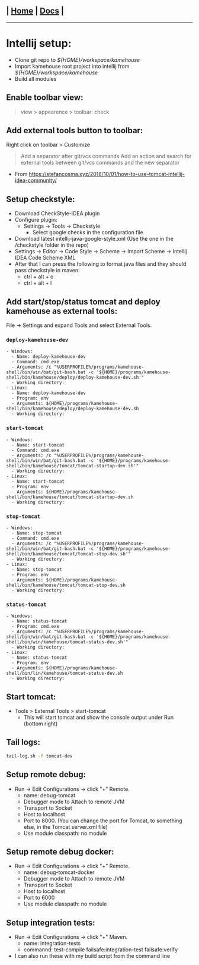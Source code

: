 | [Home](/README.md) | [Docs](/docs/README.md) |
---------------------------------------------------------------

*********************

# Intellij setup:

- Clone git repo to *${HOME}/workspace/kamehouse*
- Import kamehouse root project into intellij from *${HOME}/workspace/kamehouse*
- Build all modules

## Enable toolbar view:
> view > appearence > toolbar: check

## Add external tools button to toolbar:
Right click on toolbar > Customize 
> Add a separator after git/vcs commands
> Add an action and search for external tools between git/vcs commands and the new separator

- From https://stefancosma.xyz/2018/10/01/how-to-use-tomcat-intellij-idea-community/

## Setup checkstyle:
- Download CheckStyle-IDEA plugin 
- Configure plugin:
  - Settings -> Tools -> Checkstyle
    - Select google checks in the configuration file
- Download latest intellij-java-google-style.xml (Use the one in the /checkstyle folder in the repo)
- Settings -> Editor -> Code Style -> Scheme -> Import Scheme -> Intellij IDEA Code Scheme XML
- After that I can press the following to format java files and they should pass checkstyle in maven:
  - ctrl + alt + o
  - ctrl + alt + l

## Add start/stop/status tomcat and deploy kamehouse as external tools:

 File -> Settings and expand Tools and select External Tools.
  ### `deploy-kamehouse-dev`
    - Windows:
      - Name: deploy-kamehouse-dev
      - Command: cmd.exe
      - Arguments: /c "%USERPROFILE%/programs/kamehouse-shell/bin/win/bat/git-bash.bat -c '${HOME}/programs/kamehouse-shell/bin/kamehouse/deploy/deploy-kamehouse-dev.sh'"
      - Working directory: 
    - Linux:
      - Name: deploy-kamehouse-dev
      - Program: env
      - Arguments: ${HOME}/programs/kamehouse-shell/bin/kamehouse/deploy/deploy-kamehouse-dev.sh
      - Working directory: 

  ### `start-tomcat`
    - Windows:
      - Name: start-tomcat
      - Command: cmd.exe
      - Arguments: /c "%USERPROFILE%/programs/kamehouse-shell/bin/win/bat/git-bash.bat -c '${HOME}/programs/kamehouse-shell/bin/kamehouse/tomcat/tomcat-startup-dev.sh'"
      - Working directory: 
    - Linux:
      - Name: start-tomcat
      - Program: env
      - Arguments: ${HOME}/programs/kamehouse-shell/bin/kamehouse/tomcat/tomcat-startup-dev.sh
      - Working directory: 
      
  ### `stop-tomcat`
    - Windows:
      - Name: stop-tomcat
      - Command: cmd.exe
      - Arguments: /c "%USERPROFILE%/programs/kamehouse-shell/bin/win/bat/git-bash.bat -c '${HOME}/programs/kamehouse-shell/bin/kamehouse/tomcat/tomcat-stop-dev.sh'"
      - Working directory: 
    - Linux:
      - Name: stop-tomcat
      - Program: env
      - Arguments: ${HOME}/programs/kamehouse-shell/bin/kamehouse/tomcat/tomcat-stop-dev.sh
      - Working directory: 

  ### `status-tomcat`
    - Windows:
      - Name: status-tomcat
      - Program: cmd.exe
      - Arguments: /c "%USERPROFILE%/programs/kamehouse-shell/bin/win/bat/git-bash.bat -c '${HOME}/programs/kamehouse-shell/bin/win/kamehouse/tomcat-status-dev.sh'"
      - Working directory: 
    - Linux:
      - Name: status-tomcat
      - Program: env
      - Arguments: ${HOME}/programs/kamehouse-shell/bin/lin/kamehouse/tomcat-status-dev.sh
      - Working directory: 

## Start tomcat: 

- Tools > External Tools > start-tomcat
  - This will start tomcat and show the console output under Run (bottom right)
    
## Tail logs: 

```sh
tail-log.sh -f tomcat-dev
```

## Setup remote debug:

- Run -> Edit Configurations -> click "+" Remote.
  - name: debug-tomcat
  - Debugger mode to Attach to remote JVM
  - Transport to Socket 
  - Host to localhost
  - Port to 8000. (You can change the port for Tomcat, to something else, in the Tomcat server.xml file)
  - Use module classpath: no module

## Setup remote debug docker:

- Run -> Edit Configurations -> click "+" Remote.
  - name: debug-tomcat-docker
  - Debugger mode to Attach to remote JVM
  - Transport to Socket 
  - Host to localhost
  - Port to 6000
  - Use module classpath: no module

## Setup integration tests:

- Run -> Edit Configurations -> click "+" Maven.
  - name: integration-tests
  - commannd: test-compile failsafe:integration-test failsafe:verify
- I can also run these with my build script from the command line
